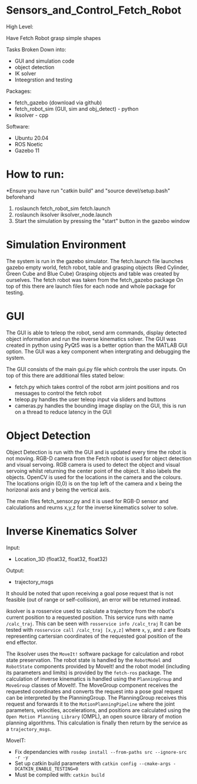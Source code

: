 # Sensors_and_Control_Fetch_Robot

High Level:

Have Fetch Robot grasp simple shapes

Tasks Broken Down into:

- GUI and simulation code
- object detection
- IK solver
- Inteegrstion and testing

Packages:

- fetch_gazebo (download via github)
- fetch_robot_sim (GUI, sim and obj_detect) - python
- iksolver - cpp

Software:

- Ubuntu 20.04
- ROS Noetic
- Gazebo 11

# How to run:
*Ensure you have run "catkin build" and "source devel/setup.bash" beforehand
1. roslaunch fetch_robot_sim fetch.launch
2. roslaunch iksolver iksolver_node.launch
3. Start the simulation by pressing the "start" button in the gazebo window

# Simulation Environment

The system is run in the gazebo simulator.
The fetch.launch file launches gazebo empty world, fetch robot, table and grasping objects (Red Cylinder, Green Cube and Blue Cube)
Grasping objects and table was created by ourselves.
The fetch robot was taken from the fetch_gazebo package
On top of this there are launch files for each node and whole package for testing.

# GUI

The GUI is able to teleop the robot, send arm commands, display detected object information and run the inverse kinematics solver.
The GUI was created in python using PyQt5 was is a better option than the MATLAB GUI option.
The GUI was a key component when intergrating and debugging the system.

The GUI consists of the main gui.py file which controls the user inputs.
On top of this there are additional files stated below:
- fetch.py which takes control of the robot arm joint positions and ros messages to control the fetch robot
- teleop.py handles the user teleop input via sliders and buttons
- cameras.py handles the bounding image display on the GUI, this is run on a thread to reduce latency in the GUI

# Object Detection
Object Detection is run with the GUI and is updated every time the robot is not moving.
RGB-D camera from the Fetch robot is used for object detection and visual servoing. 
RGB camera is used to detect the object and visual servoing whilst returning the center point of the object. It also labels the objects.
OpenCV is used for the locations in the camera and the colours. The locations origin (0,0) is on the top left of the camera and x being the horizonal axis and y being the vertical axis.

The main files fetch_sensor.py and it is used for RGB-D sensor and calculations and reurns x,y,z for the inverse kinematics solver to solve.

# Inverse Kinematics Solver

Input:
- Location_3D (float32, float32, float32)

Output:
- trajectory_msgs

It should be noted that upon receiving a goal pose request that is not feasible (out of range or self-collision), an error will be returned instead.

iksolver is a rosservice used to calculate a trajectory from the robot's current position to a requested position.
This service runs with name ``/calc_traj``. This can be seen with ``rosservice info /calc_traj``
It can be tested with ``rosservice call /calc_traj [x,y,z]`` where ``x``, ``y``, and ``z`` are floats representing cartersian coordinates of the requested goal position of the end effector.

The iksolver uses the ``MoveIt!`` software package for calculation and robot state preservation. The robot state is handled by the ``RobotModel`` and ``RobotState`` components provided by MoveIt! and the robot model (including its parameters and limits) is provided by the ``fetch-ros`` package. The calculation of inverse kinematics is handled using the ``PlanningGroup`` and ``MoveGroup`` classes of MoveIt!. The MoveGroup component receives the requested coordinates and converts the request into a pose goal request can be interpreted by the PlanningGroup. The PlanningGroup receives this request and forwards it to the ``MotionPlanningPipeline`` where the joint parameters, velocities, accelerations, and positions are calculated using the ``Open Motion Planning Library`` (OMPL), an open source library of motion planning algorithms. This calculation is finally then return by the service as a ``trajectory_msgs``.

MoveIT:
- Fix dependancies with ``rosdep install --from-paths src --ignore-src -r -y``
- Set up catkin build parameters with ``catkin config --cmake-args -DCATKIN_ENABLE_TESTING=0``
- Must be compiled with: ``catkin build``
